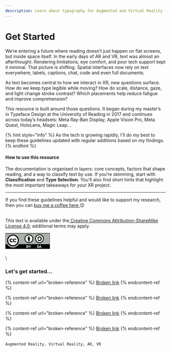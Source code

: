 ```yaml
---
description: Learn about typography for Augmented and Virtual Reality (Spatial Typography)
---
```


# Get Started

We’re entering a future where reading doesn’t just happen on flat screens, but inside space itself. In the early days of AR and VR, text was almost an afterthought. Rendering limitations, eye comfort, and poor tech support kept it minimal. That picture is shifting. Spatial interfaces now rely on text everywhere, labels, captions, chat, code and even full documents.

As text becomes central to how we interact in XR, new questions surface. How do we keep type legible while moving? How do scale, distance, gaze, and light change stroke contrast? Which placements help reduce fatigue and improve comprehension?

This resource is built around those questions. It began during my master’s in Typeface Design at the University of Reading in 2017 and continues across today’s headsets: Meta Ray-Ban Display, Apple Vision Pro, Meta Quest, HoloLens, Magic Leap...

{% hint style="info" %}
As the tech is growing rapidly, I'll do my best to keep these guidelines updated with regular additions based on my findings.
{% endhint %}

#### How to use this resource

The documentation is organised in layers: core concepts, factors that shape reading, and a way to classify text by use. If you’re skimming, start with **Classification** and **Type Selection**. You’ll also find short hints that highlight the most important takeaways for your XR project.

***

If you find these guidelines helpful and would like to support my research, then you can [buy me a coffee here ](https://www.buymeacoffee.com/niteeshyadav)😊

\
This text is available under the[ Creative Commons Attribution-ShareAlike License 4.0;](https://creativecommons.org/licenses/by-sa/4.0/) additional terms may apply.&#x20;

![](<.gitbook/assets/Frame 1 (2).png>)\
\
\


### **Let's get started...**

{% content-ref url="broken-reference" %}
[Broken link](broken-reference)
{% endcontent-ref %}

{% content-ref url="broken-reference" %}
[Broken link](broken-reference)
{% endcontent-ref %}

{% content-ref url="broken-reference" %}
[Broken link](broken-reference)
{% endcontent-ref %}

{% content-ref url="broken-reference" %}
[Broken link](broken-reference)
{% endcontent-ref %}



`Augmented Reality, Virtual Reality, AR, VR`
